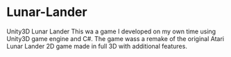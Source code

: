 # Lunar-Lander
Unity3D Lunar Lander
This wa a game I developed on my own time using Unity3D game engine and C#. The game wass a remake of the original Atari Lunar Lander 2D game made in full 3D with additional features.
